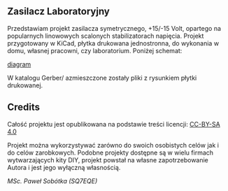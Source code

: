 ## Zasilacz Laboratoryjny 

Przedstawiam projekt zasilacza symetrycznego, +15/-15 Volt, opartego na popularnych linowowych scalonych stabilizatorach napięcia. Projekt przygotowany w KiCad, płytka drukowana jednostronna, do wykonania w domu, własnej pracowni, czy laboratorium. Poniżej schemat:

[diagram]( https://github.com/majsterklepka/stunning-giggle/raw/main/power-supply.pdf "Schemat ideowy")

W katalogu Gerber/ azmieszczone zostały pliki z rysunkiem płytki drukowanej.

## Credits

Całość projektu jest opublikowana na podstawie treści licencji: [CC-BY-SA 4.0](https://creativecommons.org/licenses/by-sa/4.0/ "license content") 

Projekt można wykorzystywać zarówno do swoich osobistych celów jak i do celów zarobkowych. Podobne projekty dostępne są w wielu firmach wytwarzających kity DIY, projekt powstał na własne zapotrzebowanie Autora i jest jego wyłączną własnością.


_MSc. Paweł Sobótka (SQ7EQE)_

